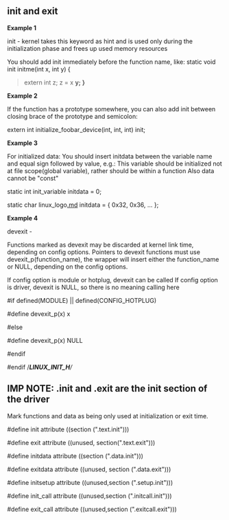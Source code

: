 ## init and exit ##

**Example 1**

init - kernel takes this keyword as hint and is used only during the initialization phase and frees up used memory resources

You should add init immediately before the function name, like:
static void init initme(int x, int y)
{
> extern int z; z = x **y;
}**


**Example 2**

If the function has a prototype somewhere, you can also add init between closing brace of the prototype and semicolon:

extern int initialize\_foobar\_device(int, int, int) init;


**Example 3**

For initialized data:
You should insert initdata between the variable name and equal sign followed by value, e.g.:
This variable should be initialized not at file scope(global variable), rather should be within a function
Also data cannot be "const"

static int init\_variable initdata = 0;

static char linux\_logo[.md](.md) initdata = { 0x32, 0x36, ... };


**Example 4**

devexit -

Functions marked as devexit may be discarded at kernel link time, depending on config options.
Pointers to devexit functions must use devexit\_p(function\_name), the wrapper will
insert either the function\_name or NULL, depending on the config options.

If config option is module or hotplug, devexit can be called
If config option is driver, devexit is NULL, so there is no meaning calling here

#if defined(MODULE) || defined(CONFIG\_HOTPLUG)

#define devexit\_p(x) x

#else

#define devexit\_p(x) NULL

#endif

#endif /_**LINUX\_INIT\_H**/_


## IMP NOTE: .init and .exit are the init section of the driver ##


Mark functions and data as being only used at initialization
or exit time.

#define init		attribute ((section (".text.init")))

#define exit		attribute ((unused,
section(".text.exit")))

#define initdata	attribute ((section (".data.init")))

#define exitdata	attribute ((unused, section
(".data.exit")))

#define initsetup	attribute ((unused,section (".setup.init")))

#define init\_call	attribute ((unused,section (".initcall.init")))

#define exit\_call	attribute ((unused,section (".exitcall.exit")))